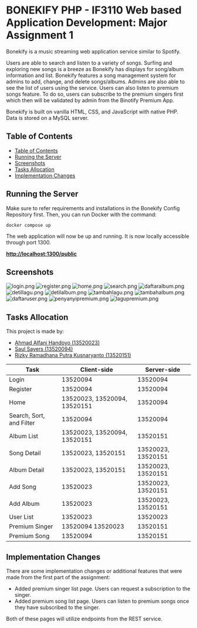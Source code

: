 # BONEKIFY PHP - IF3110 Web based Application Development: Major Assignment 1

Bonekify is a music streaming web application service similar to Spotify.

Users are able to search and listen to a variety of songs. Surfing and exploring new songs is a breeze as Bonekify has displays for song/album information and list. Bonekify features a song management system for admins to add, change, and delete songs/albums. Admins are also able to see the list of users using the service. Users can also listen to premium songs feature. To do so, users can subscribe to the premium singers first which then will be validated by admin from the Binotify Premium App.

Bonekify is built on vanilla HTML, CSS, and JavaScript with native PHP. Data is stored on a MySQL server.

## Table of Contents
  - [Table of Contents](#table-of-contents)
  - [Running the Server](#running-the-server)
  - [Screenshots](#screenshots)
  - [Tasks Allocation](#tasks-allocation)
  - [Implementation Changes](#implementation-changes)

## Running the Server
Make sure to refer requirements and installations in the Bonekify Config Repository first.
Then, you can run Docker with the command:
```
docker compose up
```

The web application will now be up and running. It is now locally accessible through port 1300.

<b><a href="http://localhost:1300/public">http://localhost:1300/public</a></b>

## Screenshots
![login.png](./public/img/screenshots/login.png)
![register.png](./public/img/screenshots/register.png)
![home.png](./public/img/screenshots/home.png)
![search.png](./public/img/screenshots/search.png)
![daftaralbum.png](./public/img/screenshots/daftaralbum.png)
![detillagu.png](./public/img/screenshots/detillagu.png)
![detilalbum.png](./public/img/screenshots/detilalbum.png)
![tambahlagu.png](./public/img/screenshots/tambahlagu.png)
![tambahalbum.png](./public/img/screenshots/tambahalbum.png)
![daftaruser.png](./public/img/screenshots/daftaruser.png)
![penyanyipremium.png](./public/img/screenshots/penyanyipremium.png)
![lagupremium.png](./public/img/screenshots/lagupremium.png)

## Tasks Allocation
This project is made by:
- <a href="https://www.linkedin.com/in/ahmad-alfani-handoyo/"> Ahmad Alfani Handoyo (13520023)</a>
- <a href="https://www.linkedin.com/in/saulsayers/?originalSubdomain=id">Saul Sayers (13520094)</a>
- <a href="https://www.linkedin.com/in/rizky-ramadhana-putra-kusnaryanto-6037a51aa/">Rizky Ramadhana Putra Kusnaryanto (13520151)</a>

Task | Client-side | Server-side 
--- | --- | ---
Login | 13520094 | 13520094
Register | 13520094 |  13520094
Home | 13520023, 13520094, 13520151| 13520094
Search, Sort, and Filter | 13520094 |  13520094
Album List | 13520023, 13520094, 13520151 |  13520151
Song Detail | 13520023, 13520151 |  13520023, 13520151
Album Detail | 13520023, 13520151 |  13520023, 13520151
Add Song | 13520023 | 13520023, 13520151
Add Album | 13520023 |  13520023, 13520151
User List | 13520023 | 13520023  
Premium Singer | 13520094 13520023 | 13520151
Premium Song | 13520094 | 13520151

## Implementation Changes
There are some implementation changes or additional features that were made from the first part of the assignment:

- Added premium singer list page. Users can request a subscription to the singer.
- Added premium song list page. Users can listen to premium songs once they have subscribed to the singer.

Both of these pages will utilize endpoints from the REST service.
